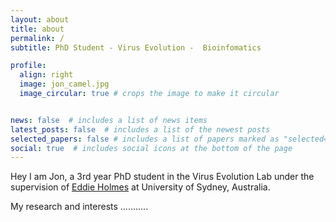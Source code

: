 ```yaml
---
layout: about
title: about
permalink: /
subtitle: PhD Student - Virus Evolution -  Bioinfomatics

profile:
  align: right
  image: jon_camel.jpg
  image_circular: true # crops the image to make it circular


news: false  # includes a list of news items
latest_posts: false  # includes a list of the newest posts
selected_papers: false # includes a list of papers marked as "selected={true}"
social: true  # includes social icons at the bottom of the page
---
```


Hey I am Jon, a 3rd year PhD student in the Virus Evolution Lab under the supervision of [Eddie Holmes](https://www.sydney.edu.au/medicine-health/about/our-people/academic-staff/edward.holmes.html) at University of Sydney, Australia.

My research and interests ...........